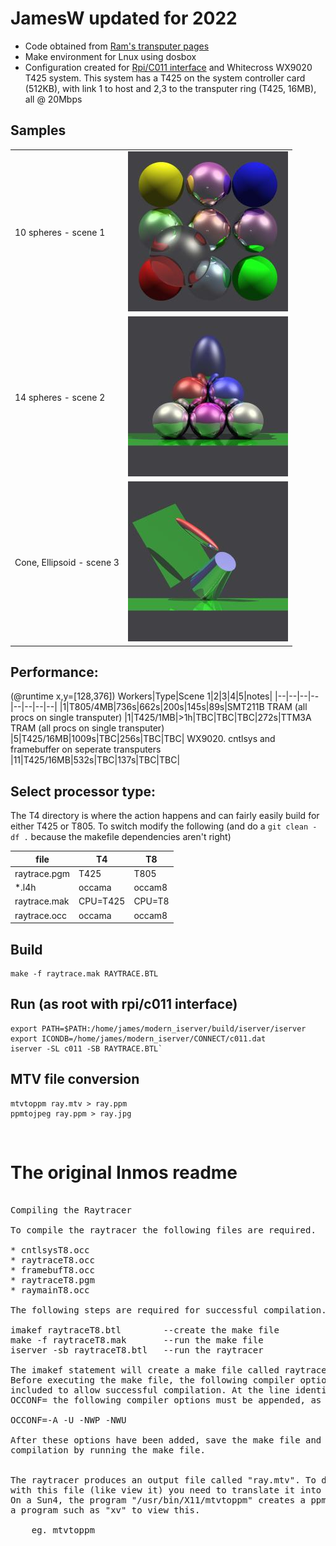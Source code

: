 # JamesW updated for 2022
- Code obtained from [Ram's transputer pages](https://www.classiccmp.org/transputer/software/graphics/occam-raytracer.tar.gz)
- Make environment for Lnux using dosbox
- Configuration created for [Rpi/C011 interface](https://github.com/machineroom/rpi_c011) and Whitecross WX9020 T425 system. This system has a T425 on the system controller card (512KB), with link 1 to host and 2,3 to the transputer ring (T425, 16MB), all @ 20Mbps

## Samples
|   |   |
| - | - |
|10 spheres - scene 1|![](images/10spheres.jpg)|
|14 spheres - scene 2|![](images/14spheres.jpg)|
|Cone, Ellipsoid - scene 3|![](images/scene3.jpg)|

## Performance:
(@runtime x,y=[128,376])
Workers|Type|Scene 1|2|3|4|5|notes|
|--|--|--|--|--|--|--|--|
|1|T805/4MB|736s|662s|200s|145s|89s|SMT211B TRAM (all procs on single transputer)
|1|T425/1MB|>1h|TBC|TBC|TBC|272s|TTM3A TRAM (all procs on single transputer)
|5|T425/16MB|1009s|TBC|256s|TBC|TBC| WX9020. cntlsys and framebuffer on seperate transputers
|11|T425/16MB|532s|TBC|137s|TBC|TBC|

## Select processor type:
The T4 directory is where the action happens and can fairly easily build for either T425 or T805. To switch modify the following (and do a `git clean -df .` because the makefile dependencies aren't right)  

|file|T4|T8|
|----|--|----|
|raytrace.pgm|T425|T805|
|*.l4h|occama|occam8|
|raytrace.mak|CPU=T425|CPU=T8|
|raytrace.occ|occama|occam8|

## Build
```
make -f raytrace.mak RAYTRACE.BTL
```

## Run (as root with rpi/c011 interface)
```
export PATH=$PATH:/home/james/modern_iserver/build/iserver/iserver
export ICONDB=/home/james/modern_iserver/CONNECT/c011.dat 
iserver -SL c011 -SB RAYTRACE.BTL`
```

## MTV file conversion
```
mtvtoppm ray.mtv > ray.ppm
ppmtojpeg ray.ppm > ray.jpg
```

<br>

# The original Inmos readme
<pre>

Compiling the Raytracer

To compile the raytracer the following files are required.

* cntlsysT8.occ
* raytraceT8.occ
* framebufT8.occ
* raytraceT8.pgm
* raymainT8.occ

The following steps are required for successful compilation.

imakef raytraceT8.btl        --create the make file
make -f raytraceT8.mak       --run the make file
iserver -sb raytraceT8.btl   --run the raytracer

The imakef statement will create a make file called raytraceT8.mak.
Before executing the make file, the following compiler options must be 
included to allow successful compilation. At the line identified as 
OCCONF= the following compiler options must be appended, as they appear below:

OCCONF=-A -U -NWP -NWU

After these options have been added, save the make file and begin the 
compilation by running the make file.


The raytracer produces an output file called "ray.mtv". To do something useful
with this file (like view it) you need to translate it into something viewable.
On a Sun4, the program "/usr/bin/X11/mtvtoppm" creates a ppm-format file. Use
a program such as "xv" to view this.

	eg. mtvtoppm <ray.mtv | xv
</pre>